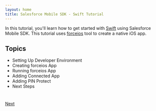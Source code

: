 ```yaml
---
layout: home
title: Salesforce Mobile SDK - Swift Tutorial
---
```

In this tutorial, you'll learn how to get started with <a href="https://developer.apple.com/swift/" target="_blank">Swift</a> using Salesforce Mobile SDK. This tutorial uses <a href="https://www.npmjs.com/package/forceios" target="_blank">forceios</a> tool to create a native iOS app.


## Topics

- Setting Up Developer Environment
- Creating forceios App
- Running forceios App
- Adding Connected App
- Adding PIN Protect
- Next Steps

<div class="row" style="margin-top:40px;">
<div class="col-sm-12">
<a href="mobile-sdk-swift-setup-developer-environment.html" class="btn btn-default pull-right">Next <i class="glyphicon glyphicon-chevron-right"></i></a>
</div>
</div>
